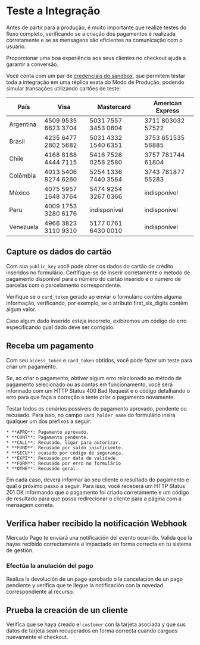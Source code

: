 # Teste a Integração

Antes de partir para a produção, é muito importante que realize testes do fluxo completo, verificando se a criação dos pagamentos é realizada corretamente e se as mensagens são eficientes na comunicação com o usuário.

Proporcionar uma boa experiência aos seus clientes no checkout ajuda a garantir a conversão.

Você conta com um par de [credenciais do sandbox](https://www.mercadopago.com.ar/account/credentials?type=custom), que permitem testar toda a integração em uma réplica exata do Modo de Produção, podendo simular transações utilizando cartões de teste:

| País       | Visa                | Mastercard          | American Express  |
| ---------- | ------------------- | ------------------- | ----------------- |
| Argentina  | 4509 9535 6623 3704 | 5031 7557 3453 0604 | 3711 803032 57522 |
| Brasil     | 4235 6477 2802 5682 | 5031 4332 1540 6351 | 3753 651535 56885 |
| Chile      | 4168 8188 4444 7115 | 5416 7526 0258 2580 | 3757 781744 61804 |
| Colômbia   | 4013 5406 8274 6260 | 5254 1336 7440 3564 | 3743 781877 55283 |
| México     | 4075 5957 1648 3764 | 5474 9254 3267 0366 | indisponível      |
| Peru       | 4009 1753 3280 6176 | indisponível        | indisponível      |
| Venezuela  | 4966 3823 3110 9310 | 5177 0761 6430 0010 | indisponível      |



## Capture os dados do cartão

Com sua `public_key` você pode obter os dados do cartão de crédito inseridos no formulário. Certifique-se de inserir corretamente o método de pagamento disponível para o número do cartão inserido e o número de parcelas com o parcelamento correspondente.

Verifique se o `card_token` gerado ao enviar o formulário contém alguma informação, verificando, por exemplo, se o atributo first_six_digits contém algum valor.

Caso algum dado inserido esteja incorreto, exibiremos um código de erro especificando qual dado deve ser corrigido.

## Receba um pagamento

Com seu `access_token` e `card_token` obtidos, você pode fazer um teste para criar um pagamento.

Se, ao criar o pagamento, obtiver algum erro relacionado ao método de pagamento selecionado ou as contas em funcionamento, você será informado com um HTTP Status 400 Bad Request e o código detalhando o erro para que faça a correção e tente criar o pagamento novamente.

Testar todos os cenários possíveis de pagamento aprovado, pendente ou recusado. Para isso, no campo `card_holder_name` do formulário insira qualquer um dos prefixos a seguir:

    * **APRO**: Pagamento aprovado.  
    * **CONT**: Pagamento pendente.
    * **CALL**: Recusado, ligar para autorizar.  
    * **FUND**: Recusado por saldo insuficiente.  
    * **SECU**: ecusado por código de segurança.  
    * **EXPI**: Recusado por data de validade.
    * **FORM**: Recusado por erro no formulário  
    * **OTHE**: Recusado geral.

Em cada caso, deverá informar ao seu cliente o resultado do pagamento e qual o próximo passo a seguir. Para isso, você receberá um HTTP Status 201 OK informando que o pagamento foi criado corretamente e um código de resultado para que possa redirecionar o cliente para a página com a mensagem correta.

## Verifica haber recibido la notificación Webhook

Mercado Pago te enviará una notificación del evento ocurrido. Valida que la hayas recibido correctamente e impactado en forma correcta en tu sistema de gestión.

### Efectúa la anulación del pago

Realiza la devolución de un pago aprobado o la cancelación de un pago pendiente y verifica que te llegue la notificación con la novedad correspondiente al recurso.


## Prueba la creación de un cliente

Verifica que se haya creado el `customer` con la tarjeta asociada y que sus datos de tarjeta sean recuperados en forma correcta cuando cargues nuevamente el checkout.
